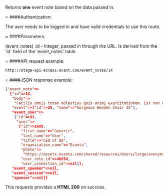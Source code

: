 <!-- --- title: GET /event_notes/:id -->

Returns **one** event note based on the data passed in.

=
####Authentication:

The user needs to be logged in and have valid credentials to use this route.

=
####Parameters:

(event_notes) :id - Integer, passed in through the URL. Is derived from the 'id' field of the 'event_notes' table.

=
####API request example:
```html
http://stage-api-access.evant.com/event_notes/14
```

=
####JSON response example:

```json
{"event_note"=>
  {"id"=>14,
   "body"=>
    "Facilis omnis totam molestias quis animi exercitationem. Est non nam sint suscipit. Cum voluptatem in est recusandae deserunt ducimus aliquam.\n\nSit mollitia vel sequi. Velit totam temporibus quam. Deleniti consectetur animi explicabo est.",
   "event"=>{"id"=>35, "name"=>"Gorgeous Wooden Chair 35"},
   "event_user"=>
    {"id"=>31,
     "user"=>
      {"id"=>1689,
       "first_name"=>"Generic",
       "last_name"=>"User",
       "title"=>"CEO of QA",
       "organization_name"=>"Evanta",
       "photo"=>
        "https://assets.evanta.com/shared/resources/Users/large/anonymous2.jpg",
       "user_role_id"=>46254,
       "user_connection_id"=>nil}},
   "event_speaker"=>nil,
   "event_session"=>nil,
   "sponsor"=>nil}}
```

This requests provides a <strong>HTML 200</strong> on success.